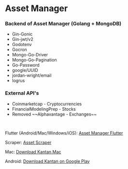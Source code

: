 # Asset Manager

### Backend of Asset Manager (Golang + MongoDB)

<ul>
    <li> Gin-Gonic
    <li> Gin-jwt/v2
    <li> Godotenv
    <li> Gocron
    <li> Mongo-Go-Driver
    <li> Mongo-Go-Pagination
    <li> Go-Password
    <li> google/UUID
    <li> jordan-wright/email
    <li> logrus
</ul>

### External API's

<ul>
    <li> Coinmarketcap - Cryptocurrencies
    <li> FinancialModelingPrep - Stocks
    <li> Removed ~~Alphavantage - Exchanges~~
</ul>

&nbsp;

Flutter (Android/Mac/Windows/iOS): [Asset Manager Flutter](https://github.com/MrNtlu/Asset-Manager-Flutter)

Scraper: [Asset Scraper](https://github.com/MrNtlu/Asset-Scraper)

Mac: [Download Kantan Mac](https://github.com/MrNtlu/Asset-Manager-Flutter/raw/master/installers/dmg_creator/kantan.dmg)

Android: [Download Kantan on Google Play](https://play.google.com/store/apps/details?id=com.mrntlu.kantan)